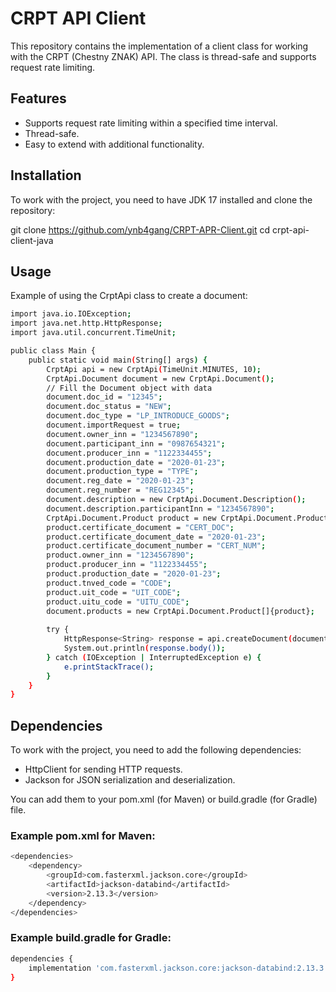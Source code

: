 # CRPT API Client

This repository contains the implementation of a client class for working with the CRPT (Chestny ZNAK) API. The class is thread-safe and supports request rate limiting.

## Features

- Supports request rate limiting within a specified time interval.
- Thread-safe.
- Easy to extend with additional functionality.

## Installation

To work with the project, you need to have JDK 17 installed and clone the repository:

git clone https://github.com/ynb4gang/CRPT-APR-Client.git
cd crpt-api-client-java
## Usage

Example of using the CrptApi class to create a document:
```sh
import java.io.IOException;
import java.net.http.HttpResponse;
import java.util.concurrent.TimeUnit;

public class Main {
    public static void main(String[] args) {
        CrptApi api = new CrptApi(TimeUnit.MINUTES, 10);
        CrptApi.Document document = new CrptApi.Document();
        // Fill the Document object with data
        document.doc_id = "12345";
        document.doc_status = "NEW";
        document.doc_type = "LP_INTRODUCE_GOODS";
        document.importRequest = true;
        document.owner_inn = "1234567890";
        document.participant_inn = "0987654321";
        document.producer_inn = "1122334455";
        document.production_date = "2020-01-23";
        document.production_type = "TYPE";
        document.reg_date = "2020-01-23";
        document.reg_number = "REG12345";
        document.description = new CrptApi.Document.Description();
        document.description.participantInn = "1234567890";
        CrptApi.Document.Product product = new CrptApi.Document.Product();
        product.certificate_document = "CERT_DOC";
        product.certificate_document_date = "2020-01-23";
        product.certificate_document_number = "CERT_NUM";
        product.owner_inn = "1234567890";
        product.producer_inn = "1122334455";
        product.production_date = "2020-01-23";
        product.tnved_code = "CODE";
        product.uit_code = "UIT_CODE";
        product.uitu_code = "UITU_CODE";
        document.products = new CrptApi.Document.Product[]{product};
        
        try {
            HttpResponse<String> response = api.createDocument(document, "signature_string");
            System.out.println(response.body());
        } catch (IOException | InterruptedException e) {
            e.printStackTrace();
        }
    }
}
```
## Dependencies

To work with the project, you need to add the following dependencies:

- HttpClient for sending HTTP requests.
- Jackson for JSON serialization and deserialization.

You can add them to your pom.xml (for Maven) or build.gradle (for Gradle) file.

### Example pom.xml for Maven:
```sh
<dependencies>
    <dependency>
        <groupId>com.fasterxml.jackson.core</groupId>
        <artifactId>jackson-databind</artifactId>
        <version>2.13.3</version>
    </dependency>
</dependencies>
```
### Example build.gradle for Gradle:
```sh
dependencies {
    implementation 'com.fasterxml.jackson.core:jackson-databind:2.13.3'
}
```
